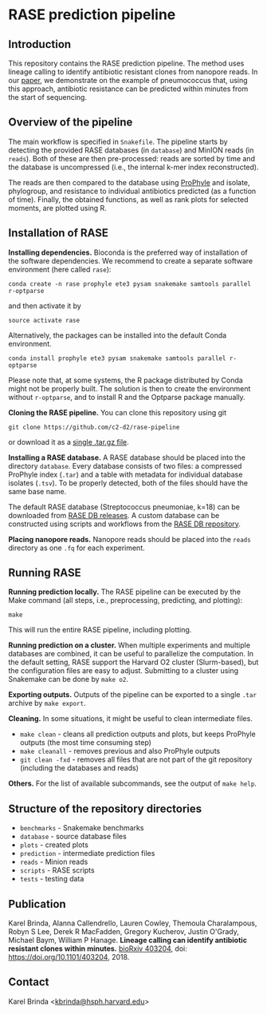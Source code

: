 # RASE prediction pipeline

## Introduction

This repository contains the RASE prediction pipeline. The method uses lineage
calling to identify antibiotic resistant clones from nanopore reads. In our
[paper](https://www.biorxiv.org/content/early/2018/08/29/403204), we
demonstrate on the example of pneumococcus that, using this approach,
antibiotic resistance can be predicted within minutes from the start of
sequencing.

## Overview of the pipeline

The main workflow is specified in `Snakefile`.  The pipeline starts by
detecting the provided RASE databases (in `database`) and MinION reads (in
`reads`). Both of these are then pre-processed: reads are sorted by time and the
database is uncompressed (i.e., the internal k-mer index reconstructed).

The reads are then compared to the database using
[ProPhyle](http://prophyle.github.io) and isolate, phylogroup, and resistance
to individual antibiotics predicted (as a function of time). Finally, the
obtained functions, as well as rank plots for selected moments, are plotted
using R.


## Installation of RASE

**Installing dependencies.**
Bioconda is the preferred way of installation of the software dependencies. We
recommend to create a separate software environment (here called `rase`):

```
conda create -n rase prophyle ete3 pysam snakemake samtools parallel r-optparse
```

and then activate it by

```
source activate rase
```

Alternatively, the packages can be installed into the default Conda environment.

```
conda install prophyle ete3 pysam snakemake samtools parallel r-optparse
```

Please note that, at some systems, the R package distributed by Conda might not
be properly built. The solution is then to create the environment without
`r-optparse`, and to install R and the Optparse package manually.


**Cloning the RASE pipeline.**
You can clone this repository using git

```
git clone https://github.com/c2-d2/rase-pipeline
```

or download it as a [single .tar.gz
file](https://github.com/c2-d2/rase-pipeline/archive/master.tar.gz).

**Installing a RASE database.** A RASE database should be placed into the
directory `database`.  Every database consists of two files: a compressed
ProPhyle index (`.tar`) and a table with metadata for individual database
isolates (`.tsv`). To be properly detected, both of the files should have the
same base name.

The default RASE database (Streptococcus pneumoniae, k=18) can be downloaded
from [RASE DB releases](https://github.com/c2-d2/rase-db/releases). A custom
database can be constructed using scripts and workflows from the [RASE DB
repository](https://github.com/c2-d2/rase-db).

**Placing nanopore reads.** Nanopore reads should be placed into the `reads`
directory as one `.fq` for each experiment.


## Running RASE

**Running prediction locally.** The RASE pipeline can be executed by the Make
command (all steps, i.e., preprocessing, predicting, and plotting):

```
make
```

This will run the entire RASE pipeline, including plotting.

**Running prediction on a cluster.** When multiple experiments and multiple
databases are combined, it can be useful to parallelize the computation. In the
default setting, RASE support the Harvard O2 cluster (Slurm-based), but the
configuration files are easy to adjust. Submitting to a cluster using Snakemake
can be done by `make o2`.

**Exporting outputs.** Outputs of the pipeline can be exported to a single
`.tar` archive by `make export`.

**Cleaning.** In some situations, it might be useful to clean intermediate
files.

* `make clean` - cleans all prediction outputs and plots, but keeps ProPhyle
  outputs (the most time consuming step)
* `make cleanall` - removes previous and also ProPhyle outputs
* `git clean -fxd` - removes all files that are not part of the git repository
  (including the databases and reads)


**Others.** For the list of available subcommands, see the output of `make
help`.


## Structure of the repository directories

* `benchmarks` - Snakemake benchmarks
* `database` - source database files
* `plots` - created plots
* `prediction` - intermediate prediction files
* `reads` - Minion reads
* `scripts` - RASE scripts
* `tests` - testing data


## Publication

Karel Brinda, Alanna Callendrello, Lauren Cowley, Themoula Charalampous, Robyn
S Lee, Derek R MacFadden, Gregory Kucherov, Justin O'Grady, Michael Baym,
William P Hanage. **Lineage calling can identify antibiotic resistant clones
within minutes.** [bioRxiv
403204](https://www.biorxiv.org/content/early/2018/08/29/403204), doi:
https://doi.org/10.1101/403204, 2018.

## Contact

Karel Brinda \<kbrinda@hsph.harvard.edu\>

